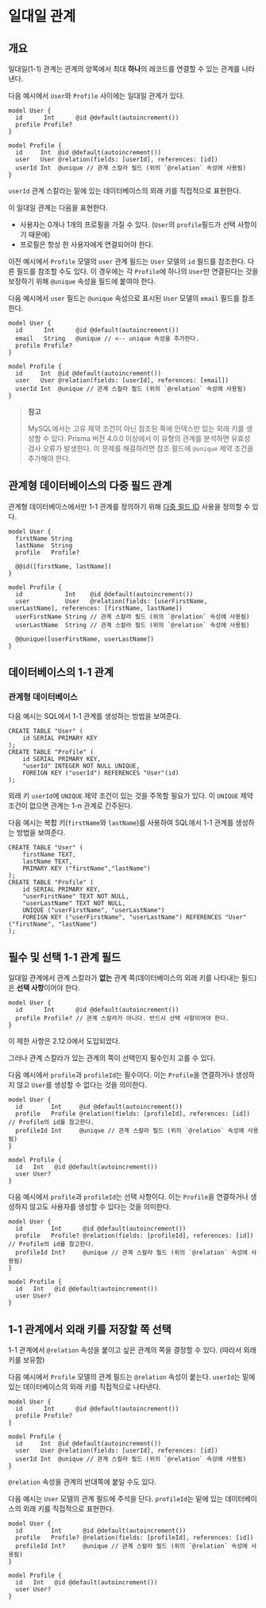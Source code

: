 # 일대일 관계

## 개요

일대일(1-1) 관계는 관계의 양쪽에서 최대 **하나**의 레코드를 연결할 수 있는 관계를 나타낸다.

다음 예시에서 `User`와 `Profile` 사이에는 일대일 관계가 있다.

```tsx
model User {
  id      Int      @id @default(autoincrement())
  profile Profile?
}

model Profile {
  id     Int  @id @default(autoincrement())
  user   User @relation(fields: [userId], references: [id])
  userId Int  @unique // 관계 스칼라 필드 (위의 `@relation` 속성에 사용됨)
}
```

`userId` 관계 스칼라는 밑에 있는 데이터베이스의 외래 키를 직접적으로 표현한다.

이 일대일 관계는 다음을 표현한다.

- 사용자는 0개나 1개의 프로필을 가질 수 있다. (`User`의 `profile`필드가 선택 사항이기 때문에)
- 프로필은 항상 한 사용자에게 연결되어야 한다.

이전 예시에서 `Profile` 모델의 `user` 관계 필드는 `User` 모델의 `id` 필드를 참조한다. 다른 필드를 참조할 수도 있다. 이 경우에는 각 `Profile`에 하나의 `User`만 연결된다는 것을 보장하기 위해 `@unique` 속성을 필드에 붙여야 한다. 

다음 예시에서 `user` 필드는 `@unique` 속성으로 표시된 `User` 모델의 `email` 필드를 참조한다.

```tsx
model User {
  id      Int      @id @default(autoincrement())
  email   String   @unique // <-- unique 속성을 추가한다.
  profile Profile?
}

model Profile {
  id     Int  @id @default(autoincrement())
  user   User @relation(fields: [userId], references: [email])
  userId Int  @unique // 관계 스칼라 필드 (위의 `@relation` 속성에 사용됨)
}
```

> **참고**
>
> MySQL에서는 고유 제약 조건이 아닌 참조된 쪽에 인덱스만 있는 외래 키를 생성할 수 있다. Prisma 버전 4.0.0 이상에서 이 유형의 관계를 분석하면 유효성 검사 오류가 발생한다. 이 문제를 해결하려면 참조 필드에 `@unique` 제약 조건을 추가해야 한다.

## 관계형 데이터베이스의 다중 필드 관계

관계형 데이터베이스에서만 1-1 관계를 정의하기 위해 [다중 필드 ID](https://www.prisma.io/docs/reference/api-reference/prisma-schema-reference#id-1) 사용을 정의할 수 있다.

```tsx
model User {
  firstName String
  lastName  String
  profile   Profile?

  @@id([firstName, lastName])
}

model Profile {
  id            Int    @id @default(autoincrement())
  user          User   @relation(fields: [userFirstName, userLastName], references: [firstName, lastName])
  userFirstName String // 관계 스칼라 필드 (위의 `@relation` 속성에 사용됨)
  userLastName  String // 관계 스칼라 필드 (위의 `@relation` 속성에 사용됨)

  @@unique([userFirstName, userLastName])
}
```

## 데이터베이스의 1-1 관계

### 관계형 데이터베이스

다음 예시는 SQL에서 1-1 관계를 생성하는 방법을 보여준다.

```tsx
CREATE TABLE "User" (
    id SERIAL PRIMARY KEY
);
CREATE TABLE "Profile" (
    id SERIAL PRIMARY KEY,
    "userId" INTEGER NOT NULL UNIQUE,
    FOREIGN KEY ("userId") REFERENCES "User"(id)
);
```

외래 키 `userId`에 `UNIQUE` 제약 조건이 있는 것을 주목할 필요가 있다. 이 `UNIQUE` 제약 조건이 없으면 관계는 1-n 관계로 간주된다.

다음 예시는 복합 키(`firstName`와 `lastName`)를 사용하여 SQL에서 1-1 관계를 생성하는 방법을 보여준다.

```tsx
CREATE TABLE "User" (
    firstName TEXT,
    lastName TEXT,
    PRIMARY KEY ("firstName","lastName")
);
CREATE TABLE "Profile" (
    id SERIAL PRIMARY KEY,
    "userFirstName" TEXT NOT NULL,
    "userLastName" TEXT NOT NULL,
    UNIQUE ("userFirstName", "userLastName")
    FOREIGN KEY ("userFirstName", "userLastName") REFERENCES "User"("firstName", "lastName")
);
```

## 필수 및 선택 1-1 관계 필드

일대일 관계에서 관계 스칼라가 **없는** 관계 쪽(데이터베이스의 외래 키를 나타내는 필드)은 **선택 사항**이어야 한다.

```tsx
model User {
  id      Int      @id @default(autoincrement())
  profile Profile? // 관계 스칼라가 아니다. 반드시 선택 사항이어야 한다.
}
```

이 제한 사항은 2.12.0에서 도입되었다.

그러나 관계 스칼라가 있는 관계의 쪽이 선택인지 필수인지 고를 수 있다. 

다음 예시에서 `profile`과 `profileId`는 필수이다. 이는 `Profile`을 연결하거나 생성하지 않고 `User`를 생성할 수 없다는 것을 의미한다.

```tsx
model User {
  id        Int     @id @default(autoincrement())
  profile   Profile @relation(fields: [profileId], references: [id]) // Profile의 id를 참고한다.
  profileId Int     @unique // 관계 스칼라 필드 (위의 `@relation` 속성에 사용됨)
}

model Profile {
  id   Int   @id @default(autoincrement())
  user User?
}
```

다음 예시에서 `profile`과 `profileId`는 선택 사항이다. 이는 `Profile`을 연결하거나 생성하지 않고도 사용자를 생성할 수 있다는 것을 의미한다.

```tsx
model User {
  id        Int      @id @default(autoincrement())
  profile   Profile? @relation(fields: [profileId], references: [id]) // Profile의 id를 참고한다.
  profileId Int?     @unique // 관계 스칼라 필드 (위의 `@relation` 속성에 사용됨)
}

model Profile {
  id   Int   @id @default(autoincrement())
  user User?
}
```

## 1-1 관계에서 외래 키를 저장할 쪽 선택

1-1 관계에서 `@relation` 속성을 붙이고 싶은 관계의 쪽을 결정할 수 있다. (따라서 외래 키를 보유함)

다음 예시에서 `Profile` 모델의 관계 필드는 `@relation` 속성이 붙는다. `userId`는 밑에 있는 데이터베이스의 외래 키를 직접적으로 나타낸다.

```tsx
model User {
  id      Int      @id @default(autoincrement())
  profile Profile?
}

model Profile {
  id     Int  @id @default(autoincrement())
  user   User @relation(fields: [userId], references: [id])
  userId Int  @unique // 관계 스칼라 필드 (위의 `@relation` 속성에 사용됨)
}
```

`@relation` 속성을 관계의 반대쪽에 붙일 수도 있다.

다음 예시는 `User` 모델의 관계 필드에 주석을 단다. `profileId`는 밑에 있는 데이터베이스의 외래 키를 직접적으로 표현한다.

```tsx
model User {
  id        Int      @id @default(autoincrement())
  profile   Profile? @relation(fields: [profileId], references: [id])
  profileId Int?     @unique // 관계 스칼라 필드 (위의 `@relation` 속성에 사용됨)
}

model Profile {
  id   Int   @id @default(autoincrement())
  user User?
}
```

